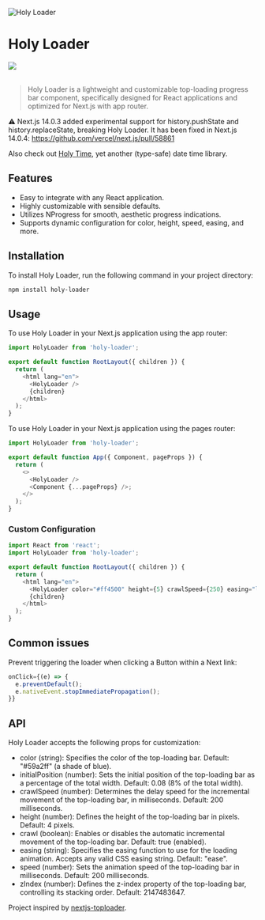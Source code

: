 ![Holy Loader](https://github.com/tomcru/holy-loader/assets/35841182/cd2d108a-6429-40c4-9881-df8b79cc9725)

<h1>Holy Loader</h1>
<a href="https://www.npmjs.com/package/holy-loader"><img src="https://img.shields.io/npm/v/holy-loader.svg?style=flat" /></a>
<br>
<br>

> Holy Loader is a lightweight and customizable top-loading progress bar component, specifically designed for React applications and optimized for Next.js with app router.

⚠️ Next.js 14.0.3 added experimental support for history.pushState and history.replaceState, breaking Holy Loader. It has been fixed in Next.js 14.0.4: https://github.com/vercel/next.js/pull/58861

Also check out [Holy Time](https://github.com/badosz0/holy-time), yet another (type-safe) date time library.

## Features

- Easy to integrate with any React application.
- Highly customizable with sensible defaults.
- Utilizes NProgress for smooth, aesthetic progress indications.
- Supports dynamic configuration for color, height, speed, easing, and more.

## Installation

To install Holy Loader, run the following command in your project directory:

```bash
npm install holy-loader
```

## Usage

To use Holy Loader in your Next.js application using the app router:

```typescript
import HolyLoader from 'holy-loader';

export default function RootLayout({ children }) {
  return (
    <html lang="en">
      <HolyLoader />
      {children}
    </html>
  );
}
```

To use Holy Loader in your Next.js application using the pages router:

```typescript
import HolyLoader from 'holy-loader';

export default function App({ Component, pageProps }) {
  return (
    <>
      <HolyLoader />
      <Component {...pageProps} />;
    </>
  );
}
```

### Custom Configuration

```typescript
import React from 'react';
import HolyLoader from 'holy-loader';

export default function RootLayout({ children }) {
  return (
    <html lang="en">
      <HolyLoader color="#ff4500" height={5} crawlSpeed={250} easing="linear" />
      {children}
    </html>
  );
}
```

## Common issues

Prevent triggering the loader when clicking a Button within a Next link:

```typescript
onClick={(e) => {
  e.preventDefault();
  e.nativeEvent.stopImmediatePropagation();
}}
```

## API

Holy Loader accepts the following props for customization:

- color (string): Specifies the color of the top-loading bar. Default: "#59a2ff" (a shade of blue).
- initialPosition (number): Sets the initial position of the top-loading bar as a percentage of the total width. Default: 0.08 (8% of the total width).
- crawlSpeed (number): Determines the delay speed for the incremental movement of the top-loading bar, in milliseconds. Default: 200 milliseconds.
- height (number): Defines the height of the top-loading bar in pixels. Default: 4 pixels.
- crawl (boolean): Enables or disables the automatic incremental movement of the top-loading bar. Default: true (enabled).
- easing (string): Specifies the easing function to use for the loading animation. Accepts any valid CSS easing string. Default: "ease".
- speed (number): Sets the animation speed of the top-loading bar in milliseconds. Default: 200 milliseconds.
- zIndex (number): Defines the z-index property of the top-loading bar, controlling its stacking order. Default: 2147483647.

Project inspired by [nextjs-toploader](https://github.com/TheSGJ/nextjs-toploader).
